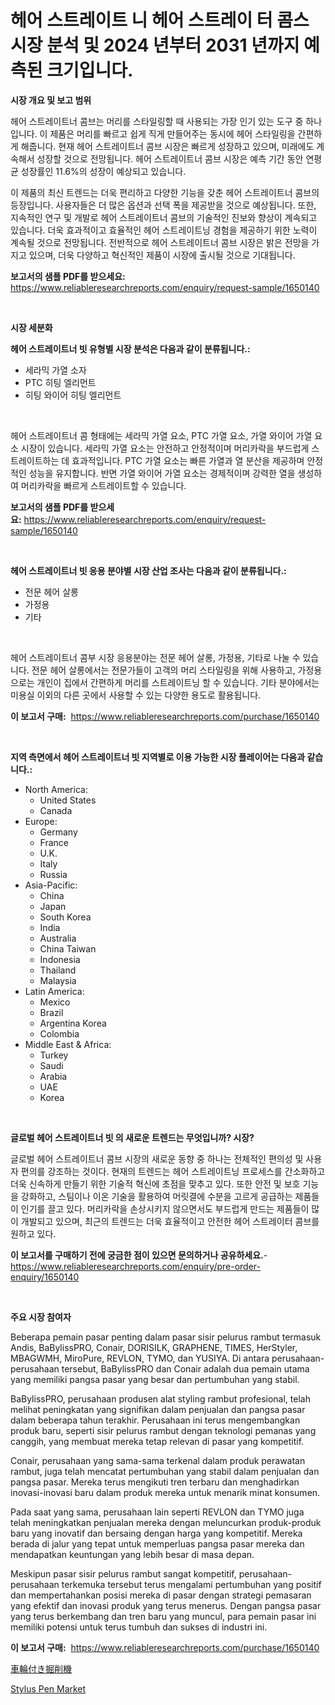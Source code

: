 <p><h1>헤어 스트레이트 니 헤어 스트레이 터 콤스 시장 분석 및 2024 년부터 2031 년까지 예측된 크기입니다.</h1></p><p><strong>시장 개요 및 보고 범위</strong></p>
<p><p>헤어 스트레이트너 콤브는 머리를 스타일링할 때 사용되는 가장 인기 있는 도구 중 하나입니다. 이 제품은 머리를 빠르고 쉽게 직게 만들어주는 동시에 헤어 스타일링을 간편하게 해줍니다. 현재 헤어 스트레이트너 콤브 시장은 빠르게 성장하고 있으며, 미래에도 계속해서 성장할 것으로 전망됩니다. 헤어 스트레이트너 콤브 시장은 예측 기간 동안 연평균 성장률인 11.6%의 성장이 예상되고 있습니다.</p><p>이 제품의 최신 트렌드는 더욱 편리하고 다양한 기능을 갖춘 헤어 스트레이트너 콤브의 등장입니다. 사용자들은 더 많은 옵션과 선택 폭을 제공받을 것으로 예상됩니다. 또한, 지속적인 연구 및 개발로 헤어 스트레이트너 콤브의 기술적인 진보와 향상이 계속되고 있습니다. 더욱 효과적이고 효율적인 헤어 스트레이트닝 경험을 제공하기 위한 노력이 계속될 것으로 전망됩니다. 전반적으로 헤어 스트레이트너 콤브 시장은 밝은 전망을 가지고 있으며, 더욱 다양하고 혁신적인 제품이 시장에 출시될 것으로 기대됩니다.</p></p>
<p><strong>보고서의 샘플 PDF를 받으세요:</strong> <a href="https://www.reliableresearchreports.com/enquiry/request-sample/1650140">https://www.reliableresearchreports.com/enquiry/request-sample/1650140</a></p>
<p>&nbsp;</p>
<p><strong>시장 세분화</strong></p>
<p><strong>헤어 스트레이트너 빗 유형별 시장 분석은 다음과 같이 분류됩니다.:</strong></p>
<p><ul><li>세라믹 가열 소자</li><li>PTC 히팅 엘리먼트</li><li>히팅 와이어 히팅 엘리먼트</li></ul></p>
<p>&nbsp;</p>
<p><p>헤어 스트레이트너 콤 형태에는 세라믹 가열 요소, PTC 가열 요소, 가열 와이어 가열 요소 시장이 있습니다. 세라믹 가열 요소는 안전하고 안정적이며 머리카락을 부드럽게 스트레이트하는 데 효과적입니다. PTC 가열 요소는 빠른 가열과 열 분산을 제공하며 안정적인 성능을 유지합니다. 반면 가열 와이어 가열 요소는 경제적이며 강력한 열을 생성하여 머리카락을 빠르게 스트레이트할 수 있습니다.</p></p>
<p><strong>보고서의 샘플 PDF를 받으세요:</strong>&nbsp;<a href="https://www.reliableresearchreports.com/enquiry/request-sample/1650140">https://www.reliableresearchreports.com/enquiry/request-sample/1650140</a></p>
<p>&nbsp;</p>
<p><strong> 헤어 스트레이트너 빗 응용 분야별 시장 산업 조사는 다음과 같이 분류됩니다.:</strong></p>
<p><ul><li>전문 헤어 살롱</li><li>가정용</li><li>기타</li></ul></p>
<p>&nbsp;</p>
<p><p>헤어 스트레이트너 콤부 시장 응용분야는 전문 헤어 살롱, 가정용, 기타로 나눌 수 있습니다. 전문 헤어 살롱에서는 전문가들이 고객의 머리 스타일링을 위해 사용하고, 가정용으로는 개인이 집에서 간편하게 머리를 스트레이트닝 할 수 있습니다. 기타 분야에서는 미용실 이외의 다른 곳에서 사용할 수 있는 다양한 용도로 활용됩니다.</p></p>
<p><strong>이 보고서 구매:</strong>&nbsp; <a href="https://www.reliableresearchreports.com/purchase/1650140">https://www.reliableresearchreports.com/purchase/1650140</a></p>
<p>&nbsp;</p>
<p><strong>지역 측면에서 헤어 스트레이트너 빗 지역별로 이용 가능한 시장 플레이어는 다음과 같습니다.:</strong></p>
<p><ul>
    <li>
        North America:
        <ul>
            <li>United States</li>
            <li>Canada</li>
        </ul>
    </li>
    <li>
        Europe:
        <ul>
            <li>Germany</li>
            <li>France</li>
            <li>U.K.</li>
            <li>Italy</li>
            <li>Russia</li>
        </ul>
    </li>
    <li>
        Asia-Pacific:
        <ul>
            <li>China</li>
            <li>Japan</li>
            <li>South Korea</li>
            <li>India</li>
            <li>Australia</li>
            <li>China Taiwan</li>
            <li>Indonesia</li>
            <li>Thailand</li>
            <li>Malaysia</li>
        </ul>
    </li>
    <li>
        Latin America:
        <ul>
            <li>Mexico</li>
            <li>Brazil</li>
            <li>Argentina Korea</li>
            <li>Colombia</li>
        </ul>
    </li>
    <li>
        Middle East & Africa:
        <ul>
            <li>Turkey</li>
            <li>Saudi</li>
            <li>Arabia</li>
            <li>UAE</li>
            <li>Korea</li>
        </ul>
    </li>
    </ul></p>
<p>&nbsp;</p>
<p><strong>글로벌 헤어 스트레이트너 빗 의 새로운 트렌드는 무엇입니까? 시장?</strong></p>
<p><p>글로벌 헤어 스트레이트너 콤브 시장의 새로운 동향 중 하나는 전체적인 편의성 및 사용자 편의를 강조하는 것이다. 현재의 트렌드는 헤어 스트레이트닝 프로세스를 간소화하고 더욱 신속하게 만들기 위한 기술적 혁신에 초점을 맞추고 있다. 또한 안전 및 보호 기능을 강화하고, 스팀이나 이온 기술을 활용하여 머릿결에 수분을 고르게 공급하는 제품들이 인기를 끌고 있다. 머리카락을 손상시키지 않으면서도 부드럽게 만드는 제품들이 많이 개발되고 있으며, 최근의 트렌드는 더욱 효율적이고 안전한 헤어 스트레이터 콤브를 원하고 있다.</p></p>
<p><strong>이 보고서를 구매하기 전에 궁금한 점이 있으면 문의하거나 공유하세요.</strong>- <a href="https://www.reliableresearchreports.com/enquiry/pre-order-enquiry/1650140">https://www.reliableresearchreports.com/enquiry/pre-order-enquiry/1650140</a></p>
<p>&nbsp;</p>
<p><strong>주요 시장 참여자</strong></p>
<p><p>Beberapa pemain pasar penting dalam pasar sisir pelurus rambut termasuk Andis, BaBylissPRO, Conair, DORISILK, GRAPHENE, TIMES, HerStyler, MBAGWMH, MiroPure, REVLON, TYMO, dan YUSIYA. Di antara perusahaan-perusahaan tersebut, BaBylissPRO dan Conair adalah dua pemain utama yang memiliki pangsa pasar yang besar dan pertumbuhan yang stabil.</p><p>BaBylissPRO, perusahaan produsen alat styling rambut profesional, telah melihat peningkatan yang signifikan dalam penjualan dan pangsa pasar dalam beberapa tahun terakhir. Perusahaan ini terus mengembangkan produk baru, seperti sisir pelurus rambut dengan teknologi pemanas yang canggih, yang membuat mereka tetap relevan di pasar yang kompetitif.</p><p>Conair, perusahaan yang sama-sama terkenal dalam produk perawatan rambut, juga telah mencatat pertumbuhan yang stabil dalam penjualan dan pangsa pasar. Mereka terus mengikuti tren terbaru dan menghadirkan inovasi-inovasi baru dalam produk mereka untuk menarik minat konsumen.</p><p>Pada saat yang sama, perusahaan lain seperti REVLON dan TYMO juga telah meningkatkan penjualan mereka dengan meluncurkan produk-produk baru yang inovatif dan bersaing dengan harga yang kompetitif. Mereka berada di jalur yang tepat untuk memperluas pangsa pasar mereka dan mendapatkan keuntungan yang lebih besar di masa depan.</p><p>Meskipun pasar sisir pelurus rambut sangat kompetitif, perusahaan-perusahaan terkemuka tersebut terus mengalami pertumbuhan yang positif dan mempertahankan posisi mereka di pasar dengan strategi pemasaran yang efektif dan inovasi produk yang terus menerus. Dengan pangsa pasar yang terus berkembang dan tren baru yang muncul, para pemain pasar ini memiliki potensi untuk terus tumbuh dan sukses di industri ini.</p></p>
<p><strong>이 보고서 구매:</strong>&nbsp;&nbsp;<a href="https://www.reliableresearchreports.com/purchase/1650140">https://www.reliableresearchreports.com/purchase/1650140</a></p>
<p><p><a href="https://github.com/zoetazuur/Market-Research-Report-List-1/blob/main/799393710837.md">車輪付き掘削機</a></p><p><a href="https://github.com/biheemgalvinlouises6hokrh3h/Market-Research-Report-List-1/blob/main/stylus-pen-market.md">Stylus Pen Market</a></p></p>
